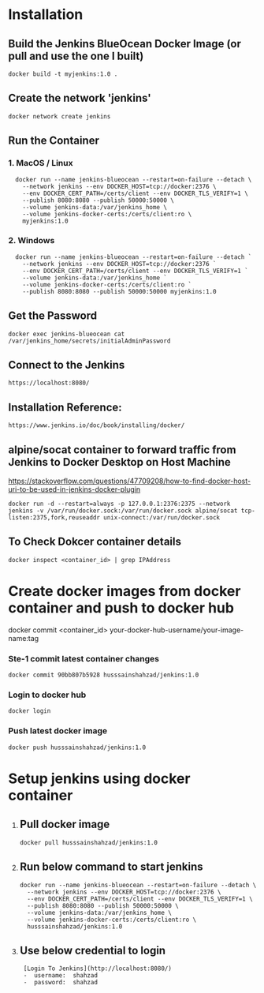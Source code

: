 # Installation

  ## Build the Jenkins BlueOcean Docker Image (or pull and use the one I built)
  ```
  docker build -t myjenkins:1.0 .
  ```
  ## Create the network 'jenkins'
  ```
  docker network create jenkins
  ```

  ## Run the Container
  
  ### 1.  MacOS / Linux
  ```
    docker run --name jenkins-blueocean --restart=on-failure --detach \
      --network jenkins --env DOCKER_HOST=tcp://docker:2376 \
      --env DOCKER_CERT_PATH=/certs/client --env DOCKER_TLS_VERIFY=1 \
      --publish 8080:8080 --publish 50000:50000 \
      --volume jenkins-data:/var/jenkins_home \
      --volume jenkins-docker-certs:/certs/client:ro \
      myjenkins:1.0
  ```
  
  ### 2.  Windows
  ```
    docker run --name jenkins-blueocean --restart=on-failure --detach `
      --network jenkins --env DOCKER_HOST=tcp://docker:2376 `
      --env DOCKER_CERT_PATH=/certs/client --env DOCKER_TLS_VERIFY=1 `
      --volume jenkins-data:/var/jenkins_home `
      --volume jenkins-docker-certs:/certs/client:ro `
      --publish 8080:8080 --publish 50000:50000 myjenkins:1.0
  ```
  
  ## Get the Password
  ```
  docker exec jenkins-blueocean cat /var/jenkins_home/secrets/initialAdminPassword
  ```
  
  ## Connect to the Jenkins
  ```
  https://localhost:8080/
  ```
  
  ## Installation Reference:
    https://www.jenkins.io/doc/book/installing/docker/
  
  
  ## alpine/socat container to forward traffic from Jenkins to Docker Desktop on Host Machine
  
  https://stackoverflow.com/questions/47709208/how-to-find-docker-host-uri-to-be-used-in-jenkins-docker-plugin
  
  ```
  docker run -d --restart=always -p 127.0.0.1:2376:2375 --network jenkins -v /var/run/docker.sock:/var/run/docker.sock alpine/socat tcp-listen:2375,fork,reuseaddr unix-connect:/var/run/docker.sock
  ```

  ## To Check Dokcer container details
  ```
  docker inspect <container_id> | grep IPAddress
  ```


# Create docker images from docker container and push to docker hub

  docker commit <container_id> your-docker-hub-username/your-image-name:tag
  ###  Ste-1 commit latest container changes
    
  ```
  docker commit 90bb807b5928 husssainshahzad/jenkins:1.0
  ```
    
  ###  Login to docker hub
    
  ```
  docker login
  ```
    
  ###  Push latest docker image
  
  ```
  docker push husssainshahzad/jenkins:1.0
  ```
#  Setup jenkins using docker container

  1.  ##  Pull docker image
      ```
      docker pull husssainshahzad/jenkins:1.0
      ```
  2.  ##  Run below command to start jenkins
      ```
      docker run --name jenkins-blueocean --restart=on-failure --detach \
        --network jenkins --env DOCKER_HOST=tcp://docker:2376 \
        --env DOCKER_CERT_PATH=/certs/client --env DOCKER_TLS_VERIFY=1 \
        --publish 8080:8080 --publish 50000:50000 \
        --volume jenkins-data:/var/jenkins_home \
        --volume jenkins-docker-certs:/certs/client:ro \
        husssainshahzad/jenkins:1.0
      ```
  3.  ## Use below credential to login
           [Login To Jenkins](http://localhost:8080/)
           -  username:  shahzad
           -  password:  shahzad

